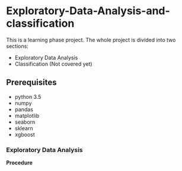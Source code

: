 # Exploratory-Data-Analysis-and-classification

This is a learning phase project. The whole project is divided into two sections:

* Exploratory Data Analysis
* Classification (Not covered yet)

## Prerequisites

- python 3.5
- numpy
- pandas
- matplotlib
- seaborn
- sklearn
- xgboost

### Exploratory Data Analysis
__Procedure__
